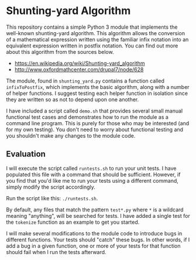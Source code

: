 # Shunting-yard Algorithm

This repository contains a simple Python 3 module that implements the
well-known shunting-yard algorithm. This algorithm allows the conversion of a
mathematical expression written using the familiar infix notation into an
equivalent expression written in postfix notation. You can find out more
about this algorithm from the sources below.

  * https://en.wikipedia.org/wiki/Shunting-yard_algorithm
  * http://www.oxfordmathcenter.com/drupal7/node/628

The module, found in `shunting_yard.py` contains a function called
`infixToPostfix`, which implements the basic algorithm, along with a number
of helper functions. I suggest testing each helper function in isolation
since they are written so as not to depend upon one another.

I have included a script called `demo.sh` that provides several small manual
functional test cases and demonstrates how to run the module as a command
line program. This is purely for those who may be interested (and for my own
testing). You don't need to worry about functional testing and you shouldn't
make any changes to the module code.

## Evaluation

I will execute the script called `runtests.sh` to run your unit tests. I have
populated this file with a command that should be sufficient. However, if you
find that you'd like me to run your tests using a different command, simply
modify the script accordingly.

Run the script like this: `./runtests.sh`.

By default, any files that match the pattern `test*.py` where `*` is a
wildcard meaning "anything", will be searched for tests. I have added a
single test for the `tokenize` function as an example to get you started.

I will make several modifications to the module code to introduce bugs in
different functions. Your tests should "catch" these bugs. In other words, if
I add a bug in a given function, one or more of your tests for that function
should fail when I run the tests afterward.

